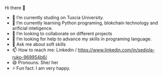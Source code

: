  Hi there 👋


- 🔭 I’m currently studing on Tuscia University.
- 🌱 I’m currently learning Python programing, blokchain technology and arificial inteligence.
- 👯 I’m looking to collaborate on different projects
- 🤔 I’m looking for help to advance my skills in programing language.
- 💬 Ask me about soft skills
- 📫 How to reach me: Linkedin / https://www.linkedin.com/in/sediola-ruko-969954b6/
- 😄 Pronouns: She/ her
- ⚡ Fun fact: I am very happy.

